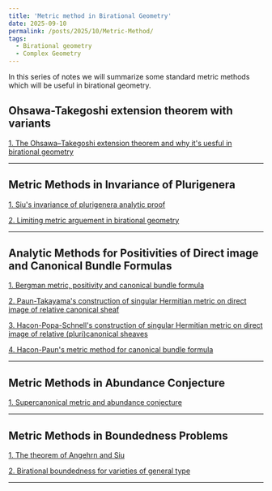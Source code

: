 ```yaml
---
title: 'Metric method in Birational Geometry'
date: 2025-09-10
permalink: /posts/2025/10/Metric-Method/
tags:
  - Birational geometry
  - Complex Geometry
---
```


In this series of notes we will summarize some standard metric methods which will be useful in birational geometry.


## Ohsawa-Takegoshi extension theorem with variants

[1. The Ohsawa–Takegoshi extension theorem and why it's uesful in birational geometry]()


---
## Metric Methods in Invariance of Plurigenera

[1. Siu's invariance of plurigenera analytic proof]()

[2. Limiting metric arguement in birational geometry]()



---
## Analytic Methods for Positivities of Direct image and Canonical Bundle Formulas

[1. Bergman metric, positivity and canonical bundle formula]()

[2. Paun-Takayama's construction of singular Hermitian metric on direct image of relative canonical sheaf]()

[3. Hacon-Popa-Schnell's construction of singular Hermitian metric on direct image of relative (pluri)canonical sheaves]()

[4. Hacon-Paun's metric method for canonical bundle formula]()



---
## Metric Methods in Abundance Conjecture

[1. Supercanonical metric and abundance conjecture]()


---
## Metric Methods in Boundedness Problems

[1. The theorem of Angehrn and Siu]()

[2. Birational boundedness for varieties of general type]()

---